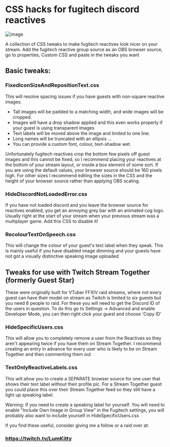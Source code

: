 # CSS hacks for fugitech discord reactives

![image](https://github.com/user-attachments/assets/9371e9d2-5f55-4e45-901f-6fe30cc4ac2b)

A collection of CSS tweaks to make fugitech reactives look nicer on your stream.
Add the fugitech reactive group source as an OBS browser source, go to properties, Custom CSS and paste in the tweaks you want

## Basic tweaks:
### FixedIconSizeAndRepositionText.css
This will resolve spacing issues if you have guests with non-square reactive images. 
- Tall images will be padded to a matching width, and wide images will be cropped.
- Images will have a drop shadow applied and this even works properly if your guest is using transparent images
- Text labels will be moved above the image and limited to one line.
- Long names will be truncated with an ellipsis ...
- You can provide a custom font, colour, text-shadow wet.

Unfortunately fugitech reactives crop the bottom few pixels off guest images and this cannot be fixed, so I recommend placing your reactives at the bottom of your stream layout, or inside a box element of some sort.
If you are using the default values, your browser source should be 160 pixels high. For other sizes I recommend editing the sizes in the CSS and the height of your browser source rather than applying OBS scaling.

### HideDiscordNotLoadedError.css
If you have not loaded discord and you leave the browser source for reactives enabled, you get an annoying grey bar with an animated cog logo. Usually right at the start of your stream when your previous stream was a multiplayer game. Add this CSS to disable it!

### RecolourTextOnSpeech.css
This will change the colour of your guest's text label when they speak. This is mainly useful if you have disabled image dimming and your guests have not got a visually distinctive speaking image uploaded

## Tweaks for use with Twitch Stream Together (formerly Guest Star)
These were originally built for VTuber FFXIV raid streams, where not every guest can have their model on stream as Twitch is limited to six guests but you need 8 people to raid.
For these you will need to get the Discord ID of the users in question. To do this go to Settings -> Advanced and enable Developer Mode, you can then right click your guest and choose 'Copy ID'

### HideSpecificUsers.css
This will allow you to completely remove a user from the Reactives so they aren't appearing twice if you have them on Stream Together. I recommend creating an entry in advance for every user who is likely to be on Stream Together and then commenting them out

### TextOnlyReactiveLabels.css
This will allow you to create a SEPARATE browser source for one user that shows their text label without their profile pic. For a Stream Together guest you could place this over their Stream Together feed so they still have a light up speaking label.

Warning: If you need to create a speaking label for yourself. You will need to enable "Include Own Image in Group View" in the Fugitech settings, you will probably also want to include yourself in HideSpecificUsers.css

If you find these useful, consider giving me a follow or a raid over at:
### https://twitch.tv/LumKitty
